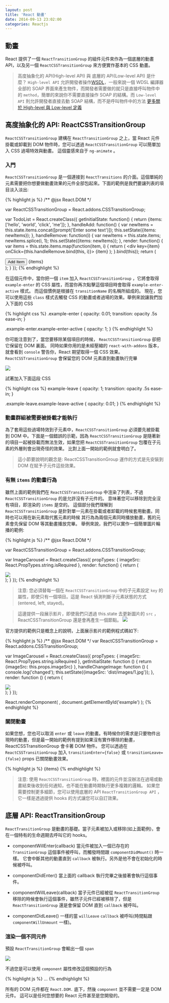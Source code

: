 ```yaml
---
layout: post
title: 'React 動畫'
date: 2014-09-13 23:02:00
categories: Reactjs
---
```


## 動畫
React 提供了一個 `ReactTransitionGroup` 的組件元件來作為一個底層的動畫 API，以及另一個 `ReactCSSTransitionGroup` 來方便實作基本的 CSS 動畫。

> 高度抽象化的 API(High-level API) 與 底層的 API(Low-level API) 是什麼？
  `High-level API` 允許開發者操作[WSDL](http://w3school.com.cn/wsdl/wsdl_documents.asp)，一般來說一個 WDSL 編譯器全部的 SOAP 界面來產生物件，而開發者需要做的就只是直接呼叫物件中的 `method`，簡單的來說你不需要直接操作 SOAP 的結構。而 `Low-level API` 則允許開發者直接去動 SOAP 結構，而不是呼叫物件中的方法
  [更多關於 High-level 與 Low-level 定義](http://en.wikipedia.org/wiki/High-_and_low-level)


## 高度抽象化的 API: ReactCSSTransitionGroup
`ReactCSSTransitionGroup` 建構在 `ReactTransitionGroup` 之上，當 React 元件掛載或卸載到 DOM 物件時，您可以透過 `ReactCSSTransitionGroup` 可以簡單加入 CSS 過場特效與動畫。
這個靈感來自于 `ng-animate` 。

### 入門
`ReactCSSTransitionGroup` 是一個連接到 `ReactTransitions` 的介面。這個單純的元素需要把你想要做動畫效果的元件全部包起來。下面的範例是我們要讓列表的項目淡入淡出:

{% highlight js %}
/** @jsx React.DOM */

var ReactCSSTransitionGroup = React.addons.CSSTransitionGroup;

var TodoList = React.createClass({
  getInitialState: function() {
    return {items: ['hello', 'world', 'click', 'me']};
  },
  handleAdd: function() {
    var newItems =
      this.state.items.concat([prompt('Enter some text')]);
    this.setState({items: newItems});
  },
  handleRemove: function(i) {
    var newItems = this.state.items;
    newItems.splice(i, 1);
    this.setState({items: newItems});
  },
  render: function() {
    var items = this.state.items.map(function(item, i) {
      return (
        <div key={item} onClick={this.handleRemove.bind(this, i)}>
          {item}
        </div>
      );
    }.bind(this));
    return (
      <div>
        <button onClick={this.handleAdd}>Add Item</button>
        <ReactCSSTransitionGroup transitionName="example">
          {items}
        </ReactCSSTransitionGroup>
      </div>
    );
  }
});
{% endhighlight %}

在這個元件中，當你把一個 `item` 加入 `ReactCSSTransitionGroup` ，它將會取得 `example-enter` 的 CSS 屬性，而當你再次點擊這個項目時會取得 `example-enter-active` 樣式。
而這個慣例是根據在 `transitionName` 的名稱所組成的。
現在，您可以使用這些 `class` 樣式去觸發 CSS 的動畫或者過場的效果。舉例來說讓我們加入下面的 CSS

{% highlight css %}
.example-enter {
  opacity: 0.01;
  transition: opacity .5s ease-in;
}

.example-enter.example-enter-active {
  opacity: 1;
}
{% endhighlight %}

你可能注意到了，當您要移除某個項目的時候， `ReactCSSTransitionGroup` 卻把它保留在 DOM 裏面。
同時如果你用的是未經壓縮的 `react-with-addons` 版本，就會看到 `console` 警告你，React 期望取得一個 CSS 效果。
`ReactCSSTransitionGroup` 會保留您的 DOM 元素直到動畫執行完畢

![](http://i.imgur.com/o1D2VRp.png)

試著加入下面這段 CSS

{% highlight css %}
example-leave {
  opacity: 1;
  transition: opacity .5s ease-in;
}

.example-leave.example-leave-active {
  opacity: 0.01;
}
{% endhighlight %}

### 動畫群組被需要被掛載才能執行
為了套用這些過場特效到子元素中，`ReactCSSTransitionGroup` 必須要先被掛載到 DOM 中。下面是一個錯誤的示範，因為
`ReactCSSTransitionGroup` 是隨著新的項目一起被掛載而無法生效，如果您把 `ReactCSSTransitionGroup` 包覆在子元素的外層則會出現奇怪的效果。
比對上面一開始的範例就會明白了。
> 這小節要說明的觀念是: ReactCSSTransitionGroup 運作的方式是先安裝到 DOM 在賦予子元件這些效果。

### 有無 `items` 的動畫行為
雖然上面的範例我們在 `ReactCSSTransitionGroup` 中渲染了列表，不過 `ReactCSSTransitionGroup` 的是允許沒有子元件的。
意味著您可以移除到完全沒有項目，即渲染的 `items` 是空的。
這個部分我們理解到 `ReactCSSTransitionGroup` 是針對單一元素在掛載或者卸載的時候套用動畫。同時也可以用在新元素取代舊元素的時候
其行為為兩個元素同時播放動畫，舊的元素會先保留 DOM 等其動畫播放完畢。
舉例來說，我們可以實作一個簡單圖片輪播的範例:

{% highlight js %}
/** @jsx React.DOM */

var ReactCSSTransitionGroup = React.addons.CSSTransitionGroup;

var ImageCarousel = React.createClass({
  propTypes: {
    imageSrc: React.PropTypes.string.isRequired
  },
  render: function() {
    return (
      <div>
        <ReactCSSTransitionGroup transitionName="carousel">
          <img src={this.props.imageSrc} key={this.props.imageSrc} />
        </ReactCSSTransitionGroup>
      </div>
    );
  }
});
{% endhighlight %}

> 注意: 您必須替每一個在 `ReactCSSTransitionGroup` 中的子元素設定 `key` 的屬性，即使只有一個項目。這是 React 偵測判斷子元素狀態的方式(entered, left, stayed)。

> 這邊提供一段展示影片，即使我們只透過 this.state 去更新圖片的 `src` ，ReactCSSTransitionGroup 還是會再產生一個節點。
[![](http://img.youtube.com/vi/r0KjKXnSbhQ/0.jpg)](http://www.youtube.com/watch?v=r0KjKXnSbhQ)

官方提供的範例只是概念上的說明，上面展示影片的範例程式碼如下:

{% highlight js %}
/** @jsx React.DOM */
var ReactCSSTransitionGroup = React.addons.CSSTransitionGroup;

var ImageCarousel = React.createClass({
  propTypes: {
    imageSrc: React.PropTypes.string.isRequired
  },
  getInitialState: function () {
    return {imageSrc: this.props.imageSrc}
  },
  handleChangeImage: function () {
    console.log('changed');
    this.setState({imageSrc: 'dist/images/1.jpg'});
  },
  render: function () {
    return (
      <div>
        <ReactCSSTransitionGroup transitionName="carousel">
          <img src={this.state.imageSrc} key={this.state.imageSrc} onClick={this.handleChangeImage}/>
        </ReactCSSTransitionGroup>
      </div>
    );
  }
});

React.renderComponent(
  <ImageCarousel imageSrc='dist/images/0.jpg' />,
  document.getElementById('example')
);
{% endhighlight %}

### 關閉動畫
如果您想，您也可以取消 `enter` 或 `leave` 的動畫。有時候你的需求是只要物件出現時的動畫，但是最一開始的範例有提到如果沒有實作移除的動畫， ReactCSSTransitionGroup 會卡著 DOM 物件。
您可以透過在 `ReactCSSTransitionGroup` 加入 `transitionEnter={false}` 或 `transitionLeave={false}` props 已關閉動畫效果。

{% highlight js %}
<ReactCSSTransitionGroup transitionName='example' transitionLeave={false}>
  {items}
</ReactCSSTransitionGroup>
{% endhighlight %}


> 注意: 使用 `ReactCSSTransitionGroup` 時，裡面的元件並沒辦法在過場或動畫結束後收到任何通知，也不能在動畫時期執行更多複雜的邏輯。
> 如果您需要控制更多細節，您可以使用底層的 API `ReactTransitionGroup API` ，它一樣是透過提供 hooks 的方式讓您可以自訂效果。

## 底層 API: ReactTransitionGroup
`ReactTransitionGroup` 是動畫的基礎。當子元素被加入或移除(如上面範例)，會在一個特有的生命週期去呼叫它的 hooks。

* componentWillEnter(callback)
  當元件被加入一個已存在的 `TransitionGroup` 這個事件被呼叫，而觸發時間跟 `componentDidMount()` 時一樣。
  它會中斷其他的動畫直到 `callback` 被執行。另外是他不會在初始化的時候被呼叫。

* componentDidEnter()
  當上面的 callback 執行完畢之後接著會執行這個事件。

* componentWillLeave(callback)
  當子元件已經被從 `ReactTransitionGroup` 移除的時候會執行這個事件，雖然子元件已經被移除了，但是 `ReactTransitionGroup` 還是會保留 DOM 直到 `callback` 被呼叫。

* componentDidLeave()
  一樣的當 `willLeave` `callback` 被呼叫(時間點跟 `componentWillUnmount` 一樣)。

### 渲染一個不同元件
預設 `ReactTransitionGroup` 會輸出一個 `span`

![](http://i.imgur.com/IsKFmU8.png)

不過您是可以使用 `component` 屬性修改這個預設的行為

{% highlight js %}
<ReactTransitionGroup component={React.DOM.ul}>
  ...
</ReactTransitionGroup>
{% endhighlight %}

所有的 DOM 元件都在 `React.DOM.` 底下，然後 `component` 並不需要一定是 DOM 元件。
這可以是任何您想要的 React 元件甚至是您開發的。
